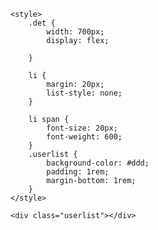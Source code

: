 <!DOCTYPE html>
<html lang="en">

<head>
    <meta charset="UTF-8">
    <meta http-equiv="X-UA-Compatible" content="IE=edge">
    <meta name="viewport" content="width=device-width, initial-scale=1.0">
    <script defer src="index.js"></script>
    <title>Javascript Task</title>

    <style>
        .det {
            width: 700px;
            display: flex;

        }

        li {
            margin: 20px;
            list-style: none;
        }

        li span {
            font-size: 20px;
            font-weight: 600;
        }
        .userlist {
            background-color: #ddd;
            padding: 1rem;
            margin-bottom: 1rem;
        }
    </style>
</head>

<body>

    <div class="userlist"></div>
</body>
<script>
    const usermy = document.querySelector(".userlist");

async function renderuser() {
  let listData = await fetch("https://jsonplaceholder.typicode.com/users");
  let list = await listData.json();
  console.log(list);
  list.forEach((details) => {
    let html = `<ul>
    <div class="det">
    <li><span>ID: </span> ${details.id}</li>
    <li><span>Name: </span> ${details.name}</li>
    <li><span>Username: </span> ${details.username}</li>
    <li><span>Email: </span> ${details.email}</li>
    </div>
 
    </ul>`;
    usermy.insertAdjacentHTML("beforeend", html);
  });
}
renderuser();
</script>
</html>
